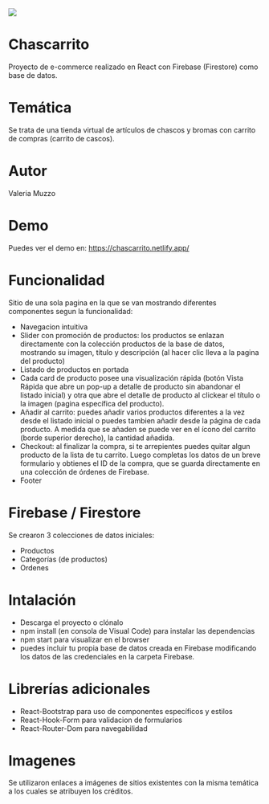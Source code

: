 <img src="http://chascarrito.com.ar/img/logo-chascarrito.png" />

# Chascarrito

Proyecto de e-commerce realizado en React con Firebase (Firestore) como base de datos.

# Temática

Se trata de una tienda virtual de artículos de chascos y bromas con carrito de compras (carrito de cascos).

# Autor

Valeria Muzzo

# Demo

Puedes ver el demo en: https://chascarrito.netlify.app/

# Funcionalidad

Sitio de una sola pagina en la que se van mostrando diferentes componentes segun la funcionalidad:

- Navegacion intuitiva
- Slider con promoción de productos: los productos se enlazan directamente con la colección productos de la base de datos, mostrando su imagen, título y descripción (al hacer clic lleva a la pagina del producto)
- Listado de productos en portada
- Cada card de producto posee una visualización rápida (botón Vista Rápida que abre un pop-up a detalle de producto sin abandonar el listado inicial) y otra que abre el detalle de producto al clickear el título o la imagen (pagina específica del producto).
- Añadir al carrito: puedes añadir varios productos diferentes a la vez desde el listado inicial o puedes tambien añadir desde la página de cada producto. A medida que se añaden se puede ver en el ícono del carrito (borde superior derecho), la cantidad añadida.
- Checkout: al finalizar la compra, si te arrepientes puedes quitar algun producto de la lista de tu carrito. Luego completas los datos de un breve formulario y obtienes el ID de la compra, que se guarda directamente en una colección de órdenes de Firebase.
- Footer

# Firebase / Firestore

Se crearon 3 colecciones de datos iniciales:

- Productos
- Categorías (de productos)
- Ordenes

# Intalación

- Descarga el proyecto o clónalo
- npm install (en consola de Visual Code) para instalar las dependencias
- npm start para visualizar en el browser
- puedes incluir tu propia base de datos creada en Firebase modificando los datos de las credenciales en la carpeta Firebase.

# Librerías adicionales

- React-Bootstrap para uso de componentes específicos y estilos
- React-Hook-Form para validacion de formularios
- React-Router-Dom para navegabilidad

# Imagenes

Se utilizaron enlaces a imágenes de sitios existentes con la misma temática a los cuales se atribuyen los créditos.
